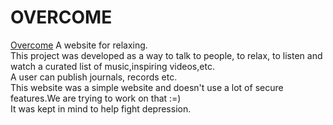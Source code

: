 # OVERCOME
[Overcome](https://theovercome.000webhostapp.com/)
A website for relaxing.  
This project was developed as a way to talk to people, to relax, to listen and watch a curated list of music,inspiring videos,etc.  
A user can publish journals, records etc.  
This website was a simple website and doesn't use a lot of secure features.We are trying to work on that :=)  
It was kept in mind to help fight depression.  

